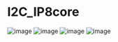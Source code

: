 # I2C_IP8core
![image](https://github.com/user-attachments/assets/7fee1f69-9a47-42bf-9d52-66d8be544b7f)
![image](https://github.com/user-attachments/assets/c1de1bbd-b9fd-45e8-8e7e-eca5dd87fb43)
![image](https://github.com/user-attachments/assets/1354b303-842b-41c7-b7af-66399bed1989)
![image](https://github.com/user-attachments/assets/20d4b4b7-8864-48be-9e28-250df003463a)

